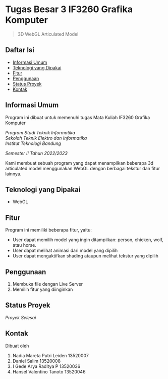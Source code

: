 # Tugas Besar 3 IF3260 Grafika Komputer
> 3D WebGL Articulated Model

## Daftar Isi
* [Informasi Umum](#informasi-umum)
* [Teknologi yang Dipakai](#teknologi-yang-dipakai)
* [Fitur](#fitur)
* [Penggunaan](#penggunaan)
* [Status Proyek](#status-proyek)
* [Kontak](#kontak)

## Informasi Umum
Program ini dibuat untuk memenuhi tugas Mata Kuliah IF3260 Grafika Komputer

*Program Studi Teknik Informatika* <br />
*Sekolah Teknik Elektro dan Informatika* <br />
*Institut Teknologi Bandung* <br />

*Semester II Tahun 2022/2023*

Kami membuat sebuah program yang dapat menampilkan beberapa 3d articulated model menggunakan WebGL dengan berbagai tekstur dan fitur lainnya.

## Teknologi yang Dipakai
- WebGL

## Fitur
Program ini memiliki beberapa fitur, yaitu:
- User dapat memilih model yang ingin ditampilkan: person, chicken, wolf, atau horse.
- User dapat melihat animasi dari model yang dipilih
- User dapat mengaktifkan shading ataupun melihat tekstur yang dipilih

## Penggunaan
1. Membuka file dengan Live Server
2. Memilih fitur yang diinginkan

## Status Proyek
_Proyek Selesai_


## Kontak
Dibuat oleh
1. Nadia Mareta Putri Leiden		13520007
2. Daniel Salim		     		      13520008
3. I Gede Arya Raditya P 	 		  13520036
4. Hansel Valentino Tanoto      13520046

